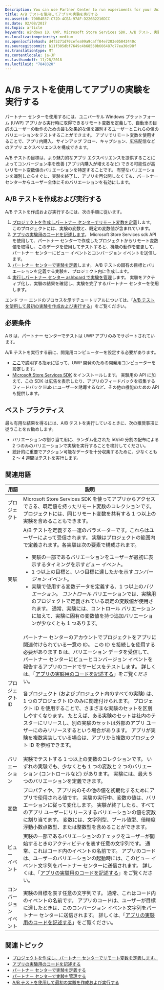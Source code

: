 ```yaml
---
Description: You can use Partner Center to run experiments for your Universal Windows Platform (UWP) apps with A/B testing.
title: A/B テストを使用してアプリの実験を実行する
ms.assetid: 790B4B37-C72D-4CEA-97AF-D226B2216DCC
ms.date: 02/08/2017
ms.topic: article
keywords: Windows 10, UWP, Microsoft Store Services SDK, A/B テスト, 実験
ms.localizationpriority: medium
ms.openlocfilehash: d4f5271d70cefea99a9caff04e7203e05043440c
ms.sourcegitcommit: b11f305dbf7649c4b68550b666487c77ea30d98f
ms.translationtype: MT
ms.contentlocale: ja-JP
ms.lasthandoff: 11/28/2018
ms.locfileid: "7848320"
---
```

# <a name="run-app-experiments-with-ab-testing"></a>A/B テストを使用してアプリの実験を実行する

パートナー センターを使用するには、ユニバーサル Windows プラットフォーム (UWP) アプリから実行時に取得できるリモート変数を定義して、自動車の目的のユーザーの動作のための最も効果的な値を識別するユーザーとこれらの値のバリエーションをテストすることができます。 アプリでリモート変数を使用することで、アプリ内購入、サインアップ フロー、キャプション、広告配信などのアプリ エクスペリエンスを構成できます。

A/B テストの目標は、より魅力的なアプリ エクスペリエンスを提供することによってコンバージョン率を改善 (アプリ内購入が増えるなど) できる可能性が高いリモート変数値のバリエーションを特定することです。 有望なバリエーションを識別したらすぐに、実験を終了し、アプリを再公開しなくても、パートナー センターからユーザー全体にそのバリエーションを有効にします。

## <a name="create-and-run-an-ab-test"></a>A/B テストを作成および実行する

A/B テストを作成および実行するには、次の手順に従います。

1. [プロジェクトを作成しパートナー センターでリモート変数を定義](create-a-project-and-define-remote-variables-in-the-dev-center-dashboard.md)します。 このプロジェクトには、実験の変数と、既定の変数値が含まれています。  
2. [アプリの実験用のコードを記述します](code-your-experiment-in-your-app.md)。 Microsoft Store Services sdk API を使用して、パートナー センターで作成したプロジェクトからリモート変数値を取得し、このデータを使用してテストすると、機能の動作を変更して、パートナー センターにビュー イベントとコンバージョン イベントを送信します。
3. [パートナー センターで実験を定義](define-your-experiment-in-the-dev-center-dashboard.md)します。 A/B テストの固有の目標とバリエーションを定義する実験を、プロジェクト内に作成します。
4. [実行しパートナー センター ashboard で実験を管理](manage-your-experiment.md)します。 実験をアクティブ化し、実験の結果を確認し、実験を完了するパートナー センターを使用します。

エンド ツー エンドのプロセスを示すチュートリアルについては、「[A/B テストを使用して最初の実験を作成および実行する](create-and-run-your-first-experiment-with-a-b-testing.md)」をご覧ください。

## <a name="requirements"></a>必要条件

A B は、パートナー センターでテストは UWP アプリのみでサポートされています。

A/B テストを実行する前に、開発用コンピューターを設定する必要があります。

* [ここ](../get-started/get-set-up.md)で説明する指示に従って、UWP 開発のための開発用コンピューターを設定します。
* [Microsoft Store Services SDK](microsoft-store-services-sdk.md#install-the-sdk) をインストールします。 実験用の API に加えて、この SDK は広告を表示したり、アプリのフィードバックを収集するフィードバック Hub にユーザーを誘導するなど、その他の機能のための API も提供します。

## <a name="best-practices"></a>ベスト プラクティス

最も有用な結果を得るには、A/B テストを実行しているときに、次の推奨事項に従うことをお勧めします。

* バリエーションの割り当て用に、ランダム化された 50/50 分割の配布による 2 つのみのバリエーションで実験を実行することを検討してください。
* 統計的に重要でアクション可能なデータを十分収集するために、少なくとも 2 ～ 4 週間はテストを実行します。

<span id="terms" />

## <a name="related-terms"></a>関連用語

|  用語  |  説明  |
|--------|--------------|
| プロジェクト    |   Microsoft Store Services SDK を使ってアプリからアクセスできる、既定値を持ったリモート変数のコレクションです。 プロジェクトには、同じリモート変数を共有する 1 つ以上の実験を含めることもできます。  |
| 実験    |   A/B テストを定義する一連のパラメーターです。これらはユーザーによって受信されます。 実験はプロジェクトの範囲内で定義されます。各実験は次の要素で構成されます。 <p></p><ul><li>実験の一部であるバリエーションをユーザーが最初に表示するタイミングを示す*ビュー イベント*。</li><li>1 つ以上の目標と、いつ目標に達したかを示す*コンバージョン イベント*。</li><li>実験で使用する変数データを定義する、1 つ以上の*バリエーション*。 *コントロール* バリエーションでは、実験用のプロジェクトで定義されている既定の変数値が使用されます。 通常、実験には、コントロール バリエーションに加えて、実験に固有の変数値を持つ追加バリエーションが少なくとも 1 つあります。 </li></ul>          |
| プロジェクト ID    |   パートナー センターのアカウントでプロジェクトをアプリに関連付けられている一意の ID。 この ID を接続しを使用する必要があります B は、バリエーション データを受信して、パートナー センターにビューとコンバージョン イベントを報告するアプリのコードでサービスをテストします。 詳しくは、「[アプリの実験用のコードを記述する](code-your-experiment-in-your-app.md)」をご覧ください。<p></p><p>各プロジェクト (およびプロジェクト内のすべての実験) は、1 つのプロジェクト ID のみに関連付けられます。 プロジェクト ID を使用することで、さまざまな実験のセットを区別しやすくなります。 たとえば、ある実験のセットは社内のテスターにリリースし、別の実験のセットは外部のアプリ ユーザーにのみリリースするという場合があります。  アプリが実験を複数実装している場合は、アプリから複数のプロジェクト ID を参照できます。</p>         |
| バリエーション    |   実験でテストする 1 つ以上の変数のコレクションです。 いずれの実験でも、少なくとも 1 つの変数と 2 つのバリエーション (コントロールなど) があります。 実験には、最大 5 つのバリエーションを定義できます。           |
| 変数    |  プロパティや、アプリ内のその他の値を初期化するためにアプリで使用される値です。 実験の実行中、変数の値は、バリエーションに従って変化します。 実験が終了したら、すべてのアプリ ユーザーにリリースするバリエーションの値を変数に割り当てます。 変数には、文字列型、ブール値型、倍精度浮動小数点数型、または整数型を含めることができます。
| ビュー イベント    |  実験の一部であるバリエーションのチェックをユーザーが開始するときのアクティビティを表す任意の文字列です。 通常、これはコード内のイベントの名前です。 アプリのコードは、ユーザーのバリエーションの起動時には、このビュー イベント文字列をパートナー センターに送信されます。 詳しくは、「[アプリの実験用のコードを記述する](code-your-experiment-in-your-app.md)」をご覧ください。
| コンバージョン イベント    |  実験の目標を表す任意の文字列です。 通常、これはコード内のイベントの名前です。 アプリのコードは、ユーザーが目標に達したときは、このコンバージョン イベント文字列をパートナー センターに送信されます。 詳しくは、「[アプリの実験用のコードを記述する](code-your-experiment-in-your-app.md)」をご覧ください。  

## <a name="related-topics"></a>関連トピック

* [プロジェクトを作成し、パートナー センターでリモート変数を定義します。](create-a-project-and-define-remote-variables-in-the-dev-center-dashboard.md)
* [アプリの実験用のコードを記述する](code-your-experiment-in-your-app.md)
* [パートナー センターで実験を定義する](define-your-experiment-in-the-dev-center-dashboard.md)
* [パートナー センターで実験を管理する](manage-your-experiment.md)
* [A/B テストを使用して最初の実験を作成および実行する](create-and-run-your-first-experiment-with-a-b-testing.md)

